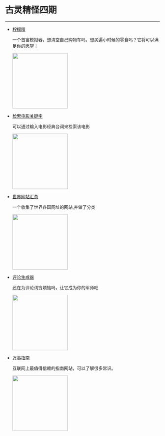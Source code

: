 # 古灵精怪四期
---

- [柠檬精](https://lemonjing.com/)

  一个首富模拟器，想清空自己购物车吗，想买遍小时候的零食吗？它将可以满足你的愿望！

  <img width="180px" bor src="//qn85rhuga.hn-bkt.clouddn.com/sfmnq.png">

- [检索电影关键字](https://www.whatismymovie.com/)

  可以通过输入电影经典台词来检索该电影

  <img width="180px" bor src="//qn85rhuga.hn-bkt.clouddn.com/jsdygjz.png">

- [世界网站汇总](http://www.world68.com/)

  一个收集了世界各国网址的网站,并做了分类

  <img width="180px" bor src="//qn85rhuga.hn-bkt.clouddn.com/gwwzdq.png">

- [评论生成器](https://haoduck.com/demo/tbpl.html)

  还在为评论词穷烦恼吗，让它成为你的军师吧

  <img width="180px" bor src="//qn85rhuga.hn-bkt.clouddn.com/plscq.png">

- [万事指南](https://zh.wikihow.com/%E9%A6%96%E9%A1%B5)

  互联网上最值得信赖的指南网站，可以了解很多常识。

  <img width="180px" bor src="//qn85rhuga.hn-bkt.clouddn.com/wszn.png">